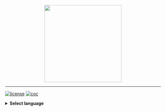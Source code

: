 <div align="center">
  <a href="https://github.com/andrewtavis/activist"><img src="https://github.com/andrewtavis/activist/blob/main/resources/activist_logo.png" width=250 height=250></a>
</div>

---

[![license](https://img.shields.io/github/license/andrewtavis/activist.svg)](https://github.com/andrewtavis/activist/blob/main/LICENSE.txt)
[![coc](https://img.shields.io/badge/coc-Contributor%20Covenant-ff69b4.svg)](https://github.com/andrewtavis/activist/blob/main/.github/CODE_OF_CONDUCT.md)

<details><summary><strong>Select language</strong></summary>
<p>

- [English](https://github.com/andrewtavis/activist/blob/main/README.md)
- [العربية](https://github.com/andrewtavis/activist/blob/main/readmes/README.ar.md)
- [Deutsch](https://github.com/andrewtavis/activist/blob/main/readmes/README.de.md)
- Español
- [Français](https://github.com/andrewtavis/activist/blob/main/readmes/README.fr.md)
- [हिन्दी भाषा](https://github.com/andrewtavis/activist/blob/main/readmes/README.hi.md)
- [日本語](https://github.com/andrewtavis/activist/blob/main/readmes/README.ja.md)
- [Português](https://github.com/andrewtavis/activist/blob/main/readmes/README.pt.md)
- [Русский](https://github.com/andrewtavis/activist/blob/main/readmes/README.ru.md)
- [Türkçe](https://github.com/andrewtavis/activist/blob/main/readmes/README.tr.md)
- [中文 (简体)](https://github.com/andrewtavis/activist/blob/main/readmes/README.zh-cn.md)
- [中文 (繁體)](https://github.com/andrewtavis/activist/blob/main/readmes/README.zh-tw.md)

</p>
</details>
